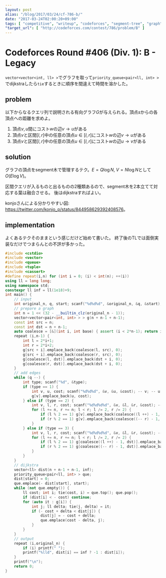 ```yaml
---
layout: post
alias: "/blog/2017/03/24/cf-786-b/"
date: "2017-03-24T02:00:20+09:00"
tags: [ "competitive", "writeup", "codeforces", "segment-tree", "graph", "dijkstra" ]
"target_url": [ "http://codeforces.com/contest/786/problem/B" ]
---
```


# Codeforces Round #406 (Div. 1): B - Legacy

`vector<vector<int, ll> >`でグラフを取って`priority_queue<pair<ll, int> >`でdijkstraしたら`tie`するときに順序を間違えて時間を溶かした。

## problem

以下からなるクエリ列で説明される有向グラフ$G$が与えられる。頂点$s$からの各頂点への距離を求めよ。

1.  頂点$v, u$間にコスト$w$の辺$v \to u$がある
2.  頂点$v$と区間$[l, r]$中の任意の頂点$u \in [l, r]$にコスト$w$の辺$v \to u$がある
3.  頂点$v$と区間$[l, r]$中の任意の頂点$u \in [l, r]$にコスト$w$の辺$u \to v$がある

## solution

グラフの頂点をsegment木で管理するテク。$E = Q \log N, \; V = N \log N$として$O(E \log V)$。

区間クエリが入るものと出るものの$2$種類あるので、segment木を$2$本立てて対応する葉は融合させる。
後はdijkstraすればよい。

konjoさんによる分かりやすい図: <https://twitter.com/konjo_p/status/844958629392408576>。

## implementation

よくあるテクそのままという感じだけど始めて書いた。
終了後のTLでは面倒実装なだけでつまらんとの不評が多かった。

``` c++
#include <cstdio>
#include <vector>
#include <queue>
#include <tuple>
#include <cassert>
#define repeat(i,n) for (int i = 0; (i) < int(n); ++(i))
using ll = long long;
using namespace std;
constexpr ll inf = ll(1e18)+9;
int main() {
    // input
    int original_n, q, start; scanf("%d%d%d", &original_n, &q, &start); -- start;
    // prepare a graph
    int n = 1 << (32 - __builtin_clz(original_n - 1));
    vector<vector<pair<int, int> > > g(n + n-1 + n-1);
    const int src = n;
    const int dst = n + n-1;
    auto coalesce = [&](int i, int base) { assert (i < 2*n-1); return i < n-1 ? base + i : i - (n-1); };
    repeat (i,n-1) {
        int l = 2*i+1;
        int r = 2*i+2;
        g[src + i].emplace_back(coalesce(l, src), 0);
        g[src + i].emplace_back(coalesce(r, src), 0);
        g[coalesce(l, dst)].emplace_back(dst + i, 0);
        g[coalesce(r, dst)].emplace_back(dst + i, 0);
    }
    // add edges
    while (q --) {
        int type; scanf("%d", &type);
        if (type == 1) {
            int v, u, cost; scanf("%d%d%d", &v, &u, &cost); -- v; -- u;
            g[v].emplace_back(u, cost);
        } else if (type == 2) {
            int v, l, r, cost; scanf("%d%d%d%d", &v, &l, &r, &cost); -- v; -- l;
            for (l += n, r += n; l < r; l /= 2, r /= 2) {
                if (l % 2 == 1) g[v].emplace_back(coalesce((l ++) - 1, src), cost);
                if (r % 2 == 1) g[v].emplace_back(coalesce((-- r) - 1, src), cost);
            }
        } else if (type == 3) {
            int v, l, r, cost; scanf("%d%d%d%d", &v, &l, &r, &cost); -- v; -- l;
            for (l += n, r += n; l < r; l /= 2, r /= 2) {
                if (l % 2 == 1) g[coalesce((l ++) - 1, dst)].emplace_back(v, cost);
                if (r % 2 == 1) g[coalesce((-- r) - 1, dst)].emplace_back(v, cost);
            }
        }
    }
    // dijkstra
    vector<ll> dist(n + n-1 + n-1, inf);
    priority_queue<pair<ll, int> > que;
    dist[start] = 0;
    que.emplace(- dist[start], start);
    while (not que.empty()) {
        ll cost; int i; tie(cost, i) = que.top(); que.pop();
        if (dist[i] < - cost) continue;
        for (auto it : g[i]) {
            int j; ll delta; tie(j, delta) = it;
            if (- cost + delta < dist[j]) {
                dist[j] = - cost + delta;
                que.emplace(cost - delta, j);
            }
        }
    }
    // output
    repeat (i,original_n) {
        if (i) printf(" ");
        printf("%lld", dist[i] == inf ? -1 : dist[i]);
    }
    printf("\n");
    return 0;
}
```
